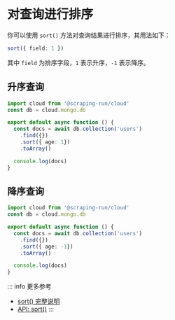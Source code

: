 
# 对查询进行排序

你可以使用 `sort()` 方法对查询结果进行排序，其用法如下：

```typescript
sort({ field: 1 })
```

其中 `field` 为排序字段，`1` 表示升序，`-1` 表示降序。

## 升序查询

```typescript
import cloud from '@scraping-run/cloud'
const db = cloud.mongo.db

export default async function () {
  const docs = await db.collection('users')
    .find({})
    .sort({ age: 1})
    .toArray()

  console.log(docs)
}
```

## 降序查询

```typescript
import cloud from '@scraping-run/cloud'
const db = cloud.mongo.db

export default async function () {
  const docs = await db.collection('users')
    .find({})
    .sort({ age: -1})
    .toArray()

  console.log(docs)
}
```


::: info 更多参考
- [sort() 完整说明](https://www.mongodb.com/docs/manual/reference/method/cursor.sort/)
- [API: sort()](https://mongodb.github.io/node-mongodb-native/5.0/classes/FindCursor.html#sort)
:::
